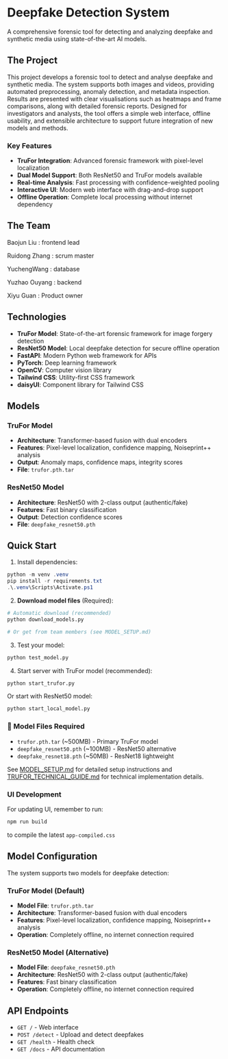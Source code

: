 # Deepfake Detection System

A comprehensive forensic tool for detecting and analyzing deepfake and synthetic media using state-of-the-art AI models.

## The Project

This project develops a forensic tool to detect and analyse deepfake and synthetic media. The system supports both images and videos, providing automated preprocessing, anomaly detection, and metadata inspection. Results are presented with clear visualisations such as heatmaps and frame comparisons, along with detailed forensic reports. Designed for investigators and analysts, the tool offers a simple web interface, offline usability, and extensible architecture to support future integration of new models and methods.

### Key Features

- **TruFor Integration**: Advanced forensic framework with pixel-level localization
- **Dual Model Support**: Both ResNet50 and TruFor models available
- **Real-time Analysis**: Fast processing with confidence-weighted pooling
- **Interactive UI**: Modern web interface with drag-and-drop support
- **Offline Operation**: Complete local processing without internet dependency

## The Team

Baojun Liu : frontend lead

Ruidong Zhang : scrum master

YuchengWang : database

Yuzhao Ouyang :  backend

Xiyu Guan : Product owner

## Technologies

- **TruFor Model**: State-of-the-art forensic framework for image forgery detection
- **ResNet50 Model**: Local deepfake detection for secure offline operation
- **FastAPI**: Modern Python web framework for APIs
- **PyTorch**: Deep learning framework
- **OpenCV**: Computer vision library
- **Tailwind CSS**: Utility-first CSS framework
- **daisyUI**: Component library for Tailwind CSS

## Models

### TruFor Model
- **Architecture**: Transformer-based fusion with dual encoders
- **Features**: Pixel-level localization, confidence mapping, Noiseprint++ analysis
- **Output**: Anomaly maps, confidence maps, integrity scores
- **File**: `trufor.pth.tar`

### ResNet50 Model
- **Architecture**: ResNet50 with 2-class output (authentic/fake)
- **Features**: Fast binary classification
- **Output**: Detection confidence scores
- **File**: `deepfake_resnet50.pth`

## Quick Start

1. Install dependencies:
```powershell
python -m venv .venv
pip install -r requirements.txt
.\.venv\Scripts\Activate.ps1
```

2. **Download model files** (Required):
```bash
# Automatic download (recommended)
python download_models.py

# Or get from team members (see MODEL_SETUP.md)
```

3. Test your model:
```bash
python test_model.py
```

4. Start server with TruFor model (recommended):
```bash
python start_trufor.py
```

Or start with ResNet50 model:
```bash
python start_local_model.py
```

### 📁 Model Files Required
- `trufor.pth.tar` (~500MB) - Primary TruFor model
- `deepfake_resnet50.pth` (~100MB) - ResNet50 alternative
- `deepfake_resnet18.pth` (~50MB) - ResNet18 lightweight

See [MODEL_SETUP.md](MODEL_SETUP.md) for detailed setup instructions and [TRUFOR_TECHNICAL_GUIDE.md](TRUFOR_TECHNICAL_GUIDE.md) for technical implementation details.

### UI Development

For updating UI, remember to run:
```bash
npm run build
``` 
to compile the latest `app-compiled.css`

## Model Configuration

The system supports two models for deepfake detection:

### TruFor Model (Default)
- **Model File**: `trufor.pth.tar`
- **Architecture**: Transformer-based fusion with dual encoders
- **Features**: Pixel-level localization, confidence mapping, Noiseprint++ analysis
- **Operation**: Completely offline, no internet connection required

### ResNet50 Model (Alternative)
- **Model File**: `deepfake_resnet50.pth`
- **Architecture**: ResNet50 with 2-class output (authentic/fake)
- **Features**: Fast binary classification
- **Operation**: Completely offline, no internet connection required

## API Endpoints

- `GET /` - Web interface
- `POST /detect` - Upload and detect deepfakes
- `GET /health` - Health check
- `GET /docs` - API documentation
